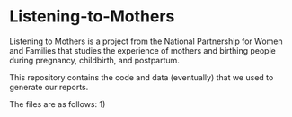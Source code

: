 # Listening-to-Mothers

Listening to Mothers is a project from the National Partnership for Women and Families that studies the experience of mothers and birthing people during pregnancy, childbirth, and postpartum. 

This repository contains the code and data (eventually) that we used to generate our reports. 

The files are as follows: 
1) 

